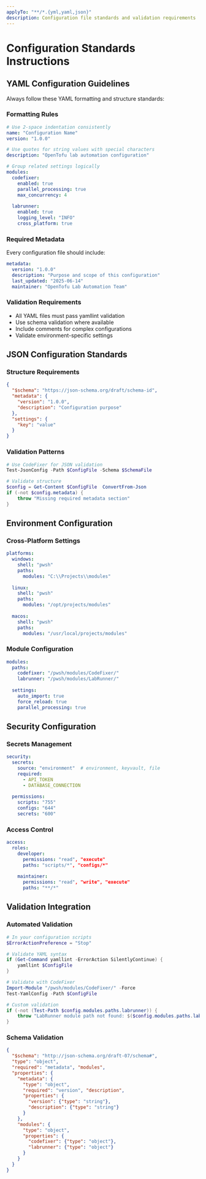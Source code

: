 ```yaml
---
applyTo: "**/*.{yml,yaml,json}"
description: Configuration file standards and validation requirements
---
```


# Configuration Standards Instructions

## YAML Configuration Guidelines

Always follow these YAML formatting and structure standards:

### Formatting Rules
```yaml
# Use 2-space indentation consistently
name: "Configuration Name"
version: "1.0.0"

# Use quotes for string values with special characters
description: "OpenTofu lab automation configuration"

# Group related settings logically
modules:
  codefixer:
    enabled: true
    parallel_processing: true
    max_concurrency: 4
    
  labrunner:
    enabled: true
    logging_level: "INFO"
    cross_platform: true
```

### Required Metadata
Every configuration file should include:
```yaml
metadata:
  version: "1.0.0" 
  description: "Purpose and scope of this configuration"
  last_updated: "2025-06-14"
  maintainer: "OpenTofu Lab Automation Team"
```

### Validation Requirements
- All YAML files must pass yamllint validation
- Use schema validation where available
- Include comments for complex configurations
- Validate environment-specific settings

## JSON Configuration Standards

### Structure Requirements
```json
{
  "$schema": "https://json-schema.org/draft/schema-id",
  "metadata": {
    "version": "1.0.0",
    "description": "Configuration purpose"
  },
  "settings": {
    "key": "value"
  }
}
```

### Validation Patterns
```powershell
# Use CodeFixer for JSON validation
Test-JsonConfig -Path $ConfigFile -Schema $SchemaFile

# Validate structure
$config = Get-Content $ConfigFile  ConvertFrom-Json
if (-not $config.metadata) {
    throw "Missing required metadata section"
}
```

## Environment Configuration

### Cross-Platform Settings
```yaml
platforms:
  windows:
    shell: "pwsh"
    paths:
      modules: "C:\\Projects\\modules"
      
  linux:
    shell: "pwsh"
    paths:
      modules: "/opt/projects/modules"
      
  macos:
    shell: "pwsh"  
    paths:
      modules: "/usr/local/projects/modules"
```

### Module Configuration
```yaml
modules:
  paths:
    codefixer: "/pwsh/modules/CodeFixer/"
    labrunner: "/pwsh/modules/LabRunner/"
    
  settings:
    auto_import: true
    force_reload: true
    parallel_processing: true
```

## Security Configuration

### Secrets Management
```yaml
security:
  secrets:
    source: "environment"  # environment, keyvault, file
    required:
      - API_TOKEN
      - DATABASE_CONNECTION
      
  permissions:
    scripts: "755"
    configs: "644"
    secrets: "600"
```

### Access Control
```yaml
access:
  roles:
    developer:
      permissions: "read", "execute"
      paths: "scripts/*", "configs/*"
      
    maintainer:
      permissions: "read", "write", "execute"
      paths: "**/*"
```

## Validation Integration

### Automated Validation
```powershell
# In your configuration scripts
$ErrorActionPreference = "Stop"

# Validate YAML syntax
if (Get-Command yamllint -ErrorAction SilentlyContinue) {
    yamllint $ConfigFile
}

# Validate with CodeFixer
Import-Module "/pwsh/modules/CodeFixer/" -Force
Test-YamlConfig -Path $ConfigFile

# Custom validation
if (-not (Test-Path $config.modules.paths.labrunner)) {
    throw "LabRunner module path not found: $($config.modules.paths.labrunner)"
}
```

### Schema Validation
```json
{
  "$schema": "http://json-schema.org/draft-07/schema#",
  "type": "object",
  "required": "metadata", "modules",
  "properties": {
    "metadata": {
      "type": "object",
      "required": "version", "description",
      "properties": {
        "version": {"type": "string"},
        "description": {"type": "string"}
      }
    },
    "modules": {
      "type": "object",
      "properties": {
        "codefixer": {"type": "object"},
        "labrunner": {"type": "object"}
      }
    }
  }
}
```
